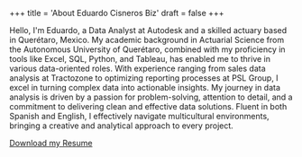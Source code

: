 +++
title = 'About Eduardo Cisneros Biz'
draft = false
+++

Hello, I'm Eduardo, a Data Analyst at Autodesk and a skilled actuary based in Querétaro, Mexico. My academic background in Actuarial Science from the Autonomous University of Querétaro, combined with my proficiency in tools like Excel, SQL, Python, and Tableau, has enabled me to thrive in various data-oriented roles. With experience ranging from sales data analysis at Tractozone to optimizing reporting processes at PSL Group, I excel in turning complex data into actionable insights. My journey in data analysis is driven by a passion for problem-solving, attention to detail, and a commitment to delivering clean and effective data solutions. Fluent in both Spanish and English, I effectively navigate multicultural environments, bringing a creative and analytical approach to every project.

[Download my Resume](/files/cv.pdf)